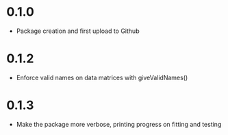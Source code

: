 
# 0.1.0

- Package creation and first upload to Github

# 0.1.2

- Enforce valid names on data matrices with giveValidNames()

# 0.1.3

- Make the package more verbose, printing progress on fitting and
  testing
